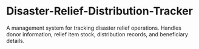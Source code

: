 # Disaster-Relief-Distribution-Tracker
A management system for tracking disaster relief operations.  Handles donor information, relief item stock, distribution records, and beneficiary details.
